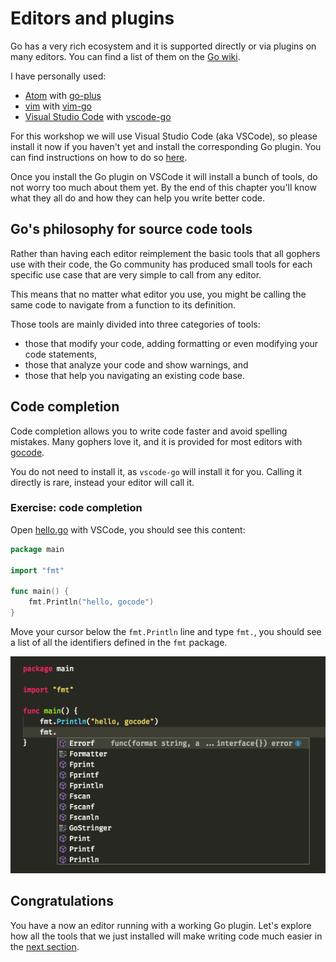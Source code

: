 # Editors and plugins

Go has a very rich ecosystem and it is supported directly or via plugins on many editors.
You can find a list of them on the [Go wiki](https://github.com/golang/go/wiki/IDEsAndTextEditorPlugins).

I have personally used:

- [Atom](https://atom.io/) with [go-plus](https://github.com/joefitzgerald/go-plus)
- [vim](http://www.vim.org/) with [vim-go](https://github.com/fatih/vim-go)
- [Visual Studio Code](https://code.visualstudio.com/) with [vscode-go](https://github.com/Microsoft/vscode-go)

For this workshop we will use Visual Studio Code (aka VSCode), so please install it now if you haven't yet
and install the corresponding Go plugin. You can find instructions on how to do so [here](https://github.com/Microsoft/vscode-go#using).

Once you install the Go plugin on VSCode it will install a bunch of tools, do not worry too much about them yet.
By the end of this chapter you'll know what they all do and how they can help you write better code.

## Go's philosophy for source code tools

Rather than having each editor reimplement the basic tools that all gophers use with their code,
the Go community has produced small tools for each specific use case that are very simple to call
from any editor.

This means that no matter what editor you use, you might be calling the same code to navigate from
a function to its definition.

Those tools are mainly divided into three categories of tools:

- those that modify your code, adding formatting or even modifying your code statements,
- those that analyze your code and show warnings, and
- those that help you navigating an existing code base.

## Code completion

Code completion allows you to write code faster and avoid spelling mistakes. Many gophers love it,
and it is provided for most editors with [gocode](https://github.com/nsf/gocode).

You do not need to install it, as `vscode-go` will install it for you. Calling it directly is rare,
instead your editor will call it.

### Exercise: code completion

Open [hello.go](hello.go) with VSCode, you should see this content:

[embedmd]:# (hello.go /package main/ $)
```go
package main

import "fmt"

func main() {
	fmt.Println("hello, gocode")
}
```

Move your cursor below the `fmt.Println` line and type `fmt.`, you should see a list of all the identifiers
defined in the `fmt` package.

![Autocomplete in action via gocode](autocomplete.png)

## Congratulations

You have a now an editor running with a working Go plugin. Let's explore how all the tools that we just installed
will make writing code much easier in the [next section](2-gofmt-and-friends.md).
